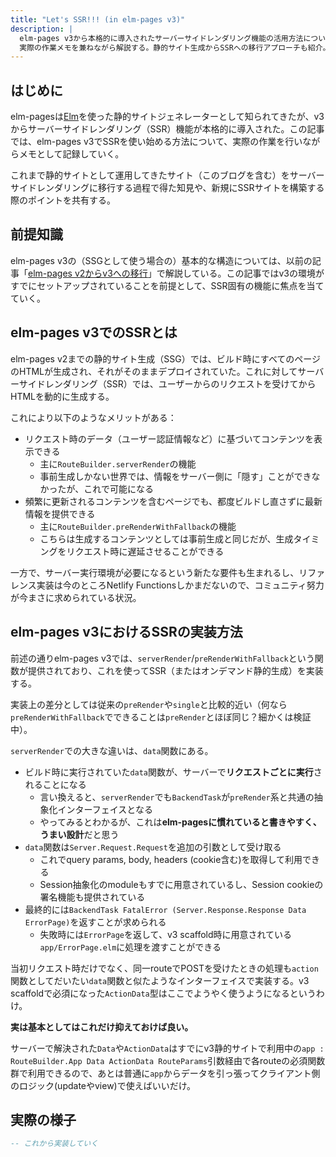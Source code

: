 ```yaml
---
title: "Let's SSR!!! (in elm-pages v3)"
description: |
  elm-pages v3から本格的に導入されたサーバーサイドレンダリング機能の活用方法について、
  実際の作業メモを兼ねながら解説する。静的サイト生成からSSRへの移行アプローチも紹介。
---
```


## はじめに

elm-pagesは[Elm](https://elm-lang.org/)を使った静的サイトジェネレーターとして知られてきたが、v3からサーバーサイドレンダリング（SSR）機能が本格的に導入された。この記事では、elm-pages v3でSSRを使い始める方法について、実際の作業を行いながらメモとして記録していく。

これまで静的サイトとして運用してきたサイト（このブログを含む）をサーバーサイドレンダリングに移行する過程で得た知見や、新規にSSRサイトを構築する際のポイントを共有する。

## 前提知識

elm-pages v3の（SSGとして使う場合の）基本的な構造については、以前の記事「[elm-pages v2からv3への移行](/articles/migration-to-elm-pages-v3)」で解説している。この記事ではv3の環境がすでにセットアップされていることを前提として、SSR固有の機能に焦点を当てていく。

## elm-pages v3でのSSRとは

elm-pages v2までの静的サイト生成（SSG）では、ビルド時にすべてのページのHTMLが生成され、それがそのままデプロイされていた。これに対してサーバーサイドレンダリング（SSR）では、ユーザーからのリクエストを受けてからHTMLを動的に生成する。

これにより以下のようなメリットがある：

- リクエスト時のデータ（ユーザー認証情報など）に基づいてコンテンツを表示できる
  - 主に`RouteBuilder.serverRender`の機能
  - 事前生成しかない世界では、情報をサーバー側に「隠す」ことができなかったが、これで可能になる
- 頻繁に更新されるコンテンツを含むページでも、都度ビルドし直さずに最新情報を提供できる
  - 主に`RouteBuilder.preRenderWithFallback`の機能
  - こちらは生成するコンテンツとしては事前生成と同じだが、生成タイミングをリクエスト時に遅延させることができる

一方で、サーバー実行環境が必要になるという新たな要件も生まれるし、リファレンス実装は今のところNetlify Functionsしかまだないので、コミュニティ努力が今まさに求められている状況。

## elm-pages v3におけるSSRの実装方法

前述の通りelm-pages v3では、`serverRender`/`preRenderWithFallback`という関数が提供されており、これを使ってSSR（またはオンデマンド静的生成）を実装する。

実装上の差分としては従来の`preRender`や`single`と比較的近い（何なら`preRenderWithFallback`でできることは`preRender`とほぼ同じ？細かくは検証中）。

`serverRender`での大きな違いは、`data`関数にある。

- ビルド時に実行されていた`data`関数が、サーバーで**リクエストごとに実行**されることになる
  - 言い換えると、`serverRender`でも`BackendTask`が`preRender`系と共通の抽象化インターフェイスとなる
  - やってみるとわかるが、これは**elm-pagesに慣れていると書きやすく、うまい設計**だと思う
- `data`関数は`Server.Request.Request`を追加の引数として受け取る
  - これでquery params, body, headers (cookie含む)を取得して利用できる
  - Session抽象化のmoduleもすでに用意されているし、Session cookieの署名機能も提供されている
- 最終的には`BackendTask FatalError (Server.Response.Response Data ErrorPage)`を返すことが求められる
  - 失敗時には`ErrorPage`を返して、v3 scaffold時に用意されている`app/ErrorPage.elm`に処理を渡すことができる

当初リクエスト時だけでなく、同一routeでPOSTを受けたときの処理も`action`関数としてだいたい`data`関数と似たようなインターフェイスで実装する。v3 scaffoldで必須になった`ActionData`型はここでようやく使うようになるというわけ。

**実は基本としてはこれだけ抑えておけば良い。**

サーバーで解決された`Data`や`ActionData`はすでにv3静的サイトで利用中の`app : RouteBuilder.App Data ActionData RouteParams`引数経由で各routeの必須関数群で利用できるので、あとは普通に`app`からデータを引っ張ってクライアント側のロジック(updateやview)で使えばいいだけ。

## 実際の様子

```elm
-- これから実装していく
```
